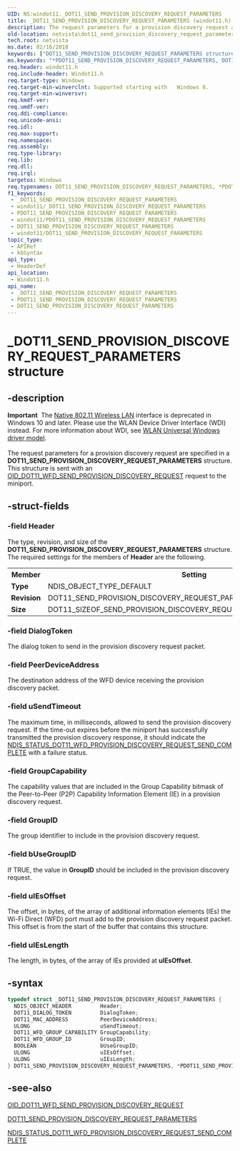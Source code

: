 ```yaml
---
UID: NS:windot11._DOT11_SEND_PROVISION_DISCOVERY_REQUEST_PARAMETERS
title: _DOT11_SEND_PROVISION_DISCOVERY_REQUEST_PARAMETERS (windot11.h)
description: The request parameters for a provision discovery request are specified in a DOT11_SEND_PROVISION_DISCOVERY_REQUEST_PARAMETERS structure. This structure is sent with an OID_DOT11_WFD_SEND_PROVISION_DISCOVERY_REQUEST request to the miniport.
old-location: netvista\dot11_send_provision_discovery_request_parameters.htm
tech.root: netvista
ms.date: 02/16/2018
keywords: ["DOT11_SEND_PROVISION_DISCOVERY_REQUEST_PARAMETERS structure"]
ms.keywords: "*PDOT11_SEND_PROVISION_DISCOVERY_REQUEST_PARAMETERS, DOT11_SEND_PROVISION_DISCOVERY_REQUEST_PARAMETERS, DOT11_SEND_PROVISION_DISCOVERY_REQUEST_PARAMETERS structure [Network Drivers Starting with Windows Vista], PDOT11_SEND_PROVISION_DISCOVERY_REQUEST_PARAMETERS, PDOT11_SEND_PROVISION_DISCOVERY_REQUEST_PARAMETERS structure pointer [Network Drivers Starting with Windows Vista], _DOT11_SEND_PROVISION_DISCOVERY_REQUEST_PARAMETERS, netvista.dot11_send_provision_discovery_request_parameters, windot11/DOT11_SEND_PROVISION_DISCOVERY_REQUEST_PARAMETERS, windot11/PDOT11_SEND_PROVISION_DISCOVERY_REQUEST_PARAMETERS"
req.header: windot11.h
req.include-header: Windot11.h
req.target-type: Windows
req.target-min-winverclnt: Supported starting with   Windows 8.
req.target-min-winversvr: 
req.kmdf-ver: 
req.umdf-ver: 
req.ddi-compliance: 
req.unicode-ansi: 
req.idl: 
req.max-support: 
req.namespace: 
req.assembly: 
req.type-library: 
req.lib: 
req.dll: 
req.irql: 
targetos: Windows
req.typenames: DOT11_SEND_PROVISION_DISCOVERY_REQUEST_PARAMETERS, *PDOT11_SEND_PROVISION_DISCOVERY_REQUEST_PARAMETERS
f1_keywords:
 - _DOT11_SEND_PROVISION_DISCOVERY_REQUEST_PARAMETERS
 - windot11/_DOT11_SEND_PROVISION_DISCOVERY_REQUEST_PARAMETERS
 - PDOT11_SEND_PROVISION_DISCOVERY_REQUEST_PARAMETERS
 - windot11/PDOT11_SEND_PROVISION_DISCOVERY_REQUEST_PARAMETERS
 - DOT11_SEND_PROVISION_DISCOVERY_REQUEST_PARAMETERS
 - windot11/DOT11_SEND_PROVISION_DISCOVERY_REQUEST_PARAMETERS
topic_type:
 - APIRef
 - kbSyntax
api_type:
 - HeaderDef
api_location:
 - Windot11.h
api_name:
 - _DOT11_SEND_PROVISION_DISCOVERY_REQUEST_PARAMETERS
 - PDOT11_SEND_PROVISION_DISCOVERY_REQUEST_PARAMETERS
 - DOT11_SEND_PROVISION_DISCOVERY_REQUEST_PARAMETERS
---
```


# _DOT11_SEND_PROVISION_DISCOVERY_REQUEST_PARAMETERS structure


## -description

<div class="alert"><b>Important</b>  The <a href="/previous-versions/windows/hardware/wireless/ff560689(v=vs.85)">Native 802.11 Wireless LAN</a> interface is deprecated in Windows 10 and later. Please use the WLAN Device Driver Interface (WDI) instead. For more information about WDI, see <a href="/windows-hardware/drivers/network/wifi-universal-driver-model">WLAN Universal Windows driver model</a>.</div><div> </div>The request parameters for a provision discovery request are specified in a <b>DOT11_SEND_PROVISION_DISCOVERY_REQUEST_PARAMETERS</b> structure. This structure is sent with an <a href="/windows-hardware/drivers/network/-oid-dot11-wfd-send-provision-discovery-request">OID_DOT11_WFD_SEND_PROVISION_DISCOVERY_REQUEST</a> request to the miniport.

## -struct-fields

### -field Header

The type, revision, and size of the <b>DOT11_SEND_PROVISION_DISCOVERY_REQUEST_PARAMETERS</b> structure. The required settings for the members of <b>Header</b> are the following.

<table>
<tr>
<th>Member</th>
<th>Setting</th>
</tr>
<tr>
<td><b>Type</b></td>
<td>NDIS_OBJECT_TYPE_DEFAULT</td>
</tr>
<tr>
<td><b>Revision</b></td>
<td>DOT11_SEND_PROVISION_DISCOVERY_REQUEST_PARAMETERS_REVISION_1</td>
</tr>
<tr>
<td><b>Size</b></td>
<td>DOT11_SIZEOF_SEND_PROVISION_DISCOVERY_REQUEST_PARAMETERS_REVISION_1</td>
</tr>
</table>

### -field DialogToken

The dialog token to send  in the provision discovery request packet.

### -field PeerDeviceAddress

The destination address of the WFD device receiving the provision discovery packet.

### -field uSendTimeout

The maximum time, in milliseconds, allowed to send the provision discovery request. If the time-out expires before the miniport has successfully transmitted the provision discovery response, it should indicate the <a href="/windows-hardware/drivers/network/ndis-status-dot11-wfd-provision-discovery-request-send-complete">NDIS_STATUS_DOT11_WFD_PROVISION_DISCOVERY_REQUEST_SEND_COMPLETE</a> with a failure status.

### -field GroupCapability

The capability values that are included in the Group Capability bitmask of the Peer-to-Peer (P2P) Capability Information Element (IE) in  a provision discovery request.

### -field GroupID

The group identifier to include in the provision discovery request.

### -field bUseGroupID

If TRUE, the value in <b>GroupID</b> should be included in the provision discovery request.

### -field uIEsOffset

The offset, in bytes,  of the array of additional information elements (IEs) the Wi-Fi Direct (WFD) port must add to the provision discovery request packet. This offset is from the start of the buffer that contains this structure.

### -field uIEsLength

The length, in bytes, of the array of IEs provided at <b>uIEsOffset</b>.

## -syntax

```cpp
typedef struct _DOT11_SEND_PROVISION_DISCOVERY_REQUEST_PARAMETERS {
  NDIS_OBJECT_HEADER         Header;
  DOT11_DIALOG_TOKEN         DialogToken;
  DOT11_MAC_ADDRESS          PeerDeviceAddress;
  ULONG                      uSendTimeout;
  DOT11_WFD_GROUP_CAPABILITY GroupCapability;
  DOT11_WFD_GROUP_ID         GroupID;
  BOOLEAN                    bUseGroupID;
  ULONG                      uIEsOffset;
  ULONG                      uIEsLength;
} DOT11_SEND_PROVISION_DISCOVERY_REQUEST_PARAMETERS, *PDOT11_SEND_PROVISION_DISCOVERY_REQUEST_PARAMETERS;
```

## -see-also

<a href="/windows-hardware/drivers/network/-oid-dot11-wfd-send-provision-discovery-request">OID_DOT11_WFD_SEND_PROVISION_DISCOVERY_REQUEST</a>



<a href="..\windot11\ns-windot11-_dot11_send_provision_discovery_request_parameters.md">DOT11_SEND_PROVISION_DISCOVERY_REQUEST_PARAMETERS</a>



<a href="/windows-hardware/drivers/network/ndis-status-dot11-wfd-provision-discovery-request-send-complete">NDIS_STATUS_DOT11_WFD_PROVISION_DISCOVERY_REQUEST_SEND_COMPLETE</a>

